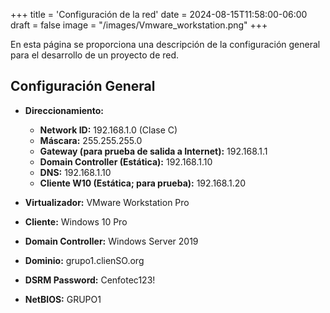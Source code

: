 +++
title = 'Configuración de la red'
date = 2024-08-15T11:58:00-06:00
draft = false
image = "/images/Vmware_workstation.png"
+++

En esta página se proporciona una descripción de la configuración general para el desarrollo de un proyecto de red. 

## Configuración General

- **Direccionamiento:**
  - **Network ID:** 192.168.1.0 (Clase C)
  - **Máscara:** 255.255.255.0
  - **Gateway (para prueba de salida a Internet):** 192.168.1.1
  - **Domain Controller (Estática):** 192.168.1.10
  - **DNS:** 192.168.1.10
  - **Cliente W10 (Estática; para prueba):** 192.168.1.20

- **Virtualizador:** VMware Workstation Pro
- **Cliente:** Windows 10 Pro
- **Domain Controller:** Windows Server 2019
- **Dominio:** grupo1.clienSO.org
- **DSRM Password:** Cenfotec123!
- **NetBIOS:** GRUPO1
